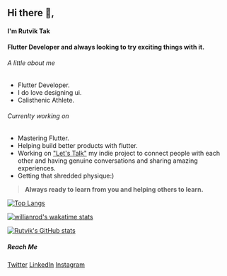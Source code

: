 ## Hi there 👋,
#### I'm Rutvik Tak

**Flutter Developer and always looking to try exciting things with it.**

###### A little about me
  - Flutter Developer.
  - I do love designing ui.
  - Calisthenic Athlete.


###### Currenlty working on
  - Mastering Flutter.
  - Helping build better products with flutter.
  - Working on ["Let's Talk"](https://www.notion.so/Let-s-Talk-User-Doc-e0dde8f9d3584d4da0cfd36ea7937645) my indie project to connect people with each other and having genuine         conversations and sharing amazing experiences.        
  - Getting that shredded physique:)

> **Always ready to learn from you and helping others to learn.**


[![Top Langs](https://github-readme-stats.vercel.app/api/top-langs/?username=rutvik110&layout=compact)](https://github.com/anuraghazra/github-readme-stats)


[![willianrod's wakatime stats](https://github-readme-stats.vercel.app/api/wakatime?username=rutvik110)](https://github.com/anuraghazra/github-readme-stats)



[![Rutvik's GitHub stats](https://github-readme-stats.vercel.app/api?username=rutvik110&theme=radical)](https://github.com/anuraghazra/github-readme-stats)

##### Reach Me
[Twitter](https://twitter.com/TakRutvik)
[LinkedIn](https://www.linkedin.com/in/rutvik-tak-046196191/)
[Instagram](https://www.instagram.com/smiling_rutvik/)
    

